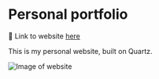 # Personal portfolio

🔗 Link to website [here](https://emilt.xyz)

This is my personal website, built on Quartz.

<img alt="Image of website" src="https://user-images.githubusercontent.com/101522174/161788218-27af277d-a448-45c6-95b5-592be53690f6.png">
